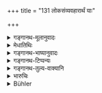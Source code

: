 +++
title = "131 लोकसंव्यवहारार्थं याः"

+++

<details><summary>गङ्गानथ-मूलानुवादः</summary>

I am going to describe fully, for the sake of business-transactions, those technical terms that are used in the world in connection with silver and gold.—(131)


‘The dust-mote discernible in the sunbeam passing through a lattice is called Trasareṇu;— 
three Trasareṇus make one nit; 
3 nits make 1 Black mustard-seed. 
3 Black mustard seeds make 1 white mustard seed. 
6 white mustard seeds make 1 Barley-corn. 
3 Barley-corns make 1 Kṛṣṇala. 
5 Kṛṣṇalas make 1 Māṣa. 
12 Māṣas make ½ Akṣa. 
½ Akṣa plus 4 Māṣas make 1 Suvarṇa. 
4 Suvarṇas make 1 Niṣka. 
2 Kṛṣṇalas make 1 Silver Māṣaka. 
16 Silver-Māṣakas make 1 Dharaṇa of silver. 
1 Karṣa or 80 Raktikas of copper make 1 Kārṣāpaṇa. 
250 Copper Paṇas make the first or lowest amercement. 
500 Copper Paṇas make the middlemost amercement. 
1,000 Copper Paṇas make the Highest amercement.


‘One Dust-mote in the Sun’s beam makes 1 Trasareṇu, 
8 Trasareṇus make 1 Likṣā, 
3 Likṣās make 1 Rājasarṣapa (black mustard seed), 
3 Black mustard seed make 1 White mustard seed, 
6 White mustard seeds make 1 Barley-corn, 
3 Barley-corns make 1 Kṛṣṇala, 
5 Kṛṣṇalas make 1 Māṣa, 
16 Māṣas make 1 Suvarṇa, 
4 or 5 Suvarṇas make 1 Pala, 
2 Kṛṣṇalas make 1 Māṣa (silver), 
16 Māṣas (silver) make 1 Dharaṇa, 
10 Dharaṇas make 1 Śatamāna or Pala (silver), 
4 Suvarṇas make 1 Niṣka, 
Copper, ¼ Pala (gold) in weight make 1 Paṇa (copper), 
1080 Paṇas make the highest amercement, 
540 Paṇas make the middlemost amercement, 
270 Paṇas make the lowest amercement.’


‘10 Dhānya-māṣaka or 5 Guñjās = 1 Suvarṇa-māṣaka.
16 Suvarṇa-māṣakas = 1 Suvarṇa or 1 Karṣa. 
4 Karṣas = 1 Pala.
80 white mustard seeds = 1 Māṣaka (silver). 
16 Māṣaka (silver) or 20 Śambya berries = 1 Dharaṇa. 
20 Rice-grains = 1 Dharaṇa (Diamond).
</details>

<details><summary>मेधातिथिः</summary>

**ताम्रा**दीनां लिक्षादयः **संज्ञा भुवि** प्रसिद्धाः । किं शास्त्रपरिभाषया । तत्र वृद्धव्यवहारो गवादिशब्दवद् इति । अत आह **लोकसंव्यवहारार्थम्** । **अर्थ**शब्दो विषयवचनः । तेन व्यवहारप्रसिद्धिर् आश्रिता भवति । 

- <u>ततश्</u> च गवादिशब्दतुल्यतया व्यवहारात् प्रसिद्धः । किं शास्त्रोपदेशेन । 

- <u>उच्यते</u> । नियमार्थ उपदेशः । अन्येषाम् अपि परिमेयानाम् अयस्कांस्यसुवर्णादीनाम् एताः संज्ञाः सन्ति, तन्निवृत्त्यर्थः । क्वचिद् देशे परिमाणे भेदो ऽप्य् अस्ति, तन्निवृत्त्यर्थश् च । क्वचित् संबन्धतया नियम्यते । तथा च क्वचिद् अष्टाचत्वारिंशता माषबन्धं क्वचिच् चतुःषष्ट्या क्वचित् साष्टेन शतेन । तद् एतत् सर्वं नियम्यते । 

अथ चैवं संबन्धः क्रियते । **याः संज्ञा भुवि प्रथितास् ता लोकसंव्यवहारार्थं वक्ष्यामि** । सर्वस्य लोकस्याभिर् एव संव्यवहारो यथा स्याद् दण्डादिनियोगस्याप्य् अन्यथा प्रसिद्धिः ॥ ८.१३१ ॥
</details>

<details><summary>गङ्गानथ-भाष्यानुवादः</summary>

*Objection*.—“Such terms as ‘*likṣā*’ (Louse-egg) and the rest,
pertaining to copper and other metals are already well known in the world; what is the use of propounding a scriptural definition? They could he learnt from the usage of experienced men, just as the exact denotation of such words as ‘cow’ and the like is learnt.”

It is in view of this objection that the author has added the phrase ‘*for the sake of business-transactions*’; ‘sake’ here denotes *sphere*; hence the meaning is that what is adopted as the basis here is usage in actual business (and not ordinary usage).

“In that case, standing on the same footing as such words as ‘cow’ and the like, they would he learnt from actual business-usage; what is the use of setting forth a scriptural injunction?”

The answer to this is that the Injunction is put forth for the purposes of restriction. There being several other such terms in use in connection with iron, bell-metal, gold and other metals, it is with a view to preclude these that the author has laid down the present injunction; as also for precluding the difference in the measures, which is met with in certain localities. For instance, in some localities, a
*pala* is regarded as made of 40 *māṣas*, while in others of 64, and in
others again of 108, and so forth. And all this diversity is precluded and one definite measure is laid down here.

The verse is to be construed as follows—‘*these terms that are used in the world, I am going to describe for the sake of business-transactions*,’—so that the business-transactions of all men may be carried on with the help of those same technical terms; and incidentally the rules relating to these also would become clearer.—(131)
</details>

<details><summary>गङ्गानथ-टिप्पन्यः</summary>

This verse is quoted in *Parāśaramādhava* (Vyavahāra, p. 115);—in
*Vivādaratnākara* (p. 665), which explains the construction as ‘those
that are generally used, these I am going to describe, explain, for the
purpose of transactions among men’;—in *Hemādri* (Vrata, p. 53);—and in
*Nṛsiṃhaprasāda* (Dāna, p. 4a).
</details>

<details><summary>गङ्गानथ-तुल्य-वाक्यानि</summary>

**(verses 8.131-137)  
**

*Viṣṇu* (4.1-13).—

> ‘The dust-mote discernible in the sunbeam passing through a lattice is
> called *Trasareṇu*;—  
> three *Trasareṇus* make one *nit*;  
> 3 *nits* make 1 Black mustard-seed.  
> 3 Black mustard seeds make 1 *white* mustard seed.  
> 6 white mustard seeds make 1 Barley-corn.  
> 3 Barley-corns make 1 *Kṛṣṇala*.  
> 5 *Kṛṣṇalas* make 1 *Māṣa*.  
> 12 *Māṣas* make ½ *Akṣa*.  
> ½ *Akṣa plus* 4 *Māṣas* make 1 *Suvarṇa*.  
> 4 *Suvarṇas* make 1 *Niṣka*.  
> 2 *Kṛṣṇalas* make 1 Silver Māṣaka.  
> 16 Silver-*Māṣakas* make 1 *Dharaṇa* of silver.  
> 1 *Karṣa* or 80 *Raktikas* of copper make 1 *Kārṣāpaṇa*.  
> 250 Copper *Paṇas* make the first or lowest amercement.  
> 500 Copper *Paṇas* make the middlemost amercement.  
> 1,000 Copper *Paṇas* make the Highest amercement.

*Yājñavalkya* (1.361-364).—

> ‘One Dust-mote in the Sun’s beam makes 1 *Trasareṇu*,  
> 8 *Trasareṇus* make 1 *Likṣā,*  
> 3 *Likṣās* make 1 *Rājasarṣapa* (black mustard seed),  
> 3 Black mustard seed make 1 White mustard seed,  
> 6 White mustard seeds make 1 Barley-corn,  
> 3 Barley-corns make 1 *Kṛṣṇala,*  
> 5 *Kṛṣṇalas* make 1 *Māṣa,*  
> 16 *Māṣas* make 1 *Suvarṇa,*  
> 4 or 5 *Suvarṇas* make 1 *Pala,*  
> 2 *Kṛṣṇalas* make 1 *Māṣa* (silver),  
> 16 *Māṣas* (silver) make 1 *Dharaṇa,*  
> 10 *Dharaṇas* make 1 *Śatamāna* or *Pala* (silver),  
> 4 *Suvarṇas* make 1 *Niṣka,*  
> Copper, ¼ Pala (gold) in weight make 1 *Paṇa* (copper),  
> 1080 Paṇas make the highest amercement,  
> 540 Paṇas make the middlemost amercement,  
> 270 Paṇas make the lowest amercement.’

*Nārada* (Punishments, 57 *et seq*.).—‘*Kārṣāpaṇa* is a silver-coin in
the Southern country; in the East it is equal to 20 *Paṇas*;—a *Māṣa* is
the twentieth part of a *Kārṣāpaṇa*;—a *Kākanī* is the fourth part of a
*Māṣa* or *Pala*;—a *Kārṣāpaṇa* is equal to an *Aṇḍikā*; four *Aṇḍikās*
make one *Dhānaka*; twelve *Dhānakas* make one *Suvarṇa*, otherwise
called *Dīnāra*.’

*Arthaśāstra* (p. 256).—

> ‘10 *Dhānya-māṣaka* or 5 Guñjās = 1 *Suvarṇa-māṣaka*.  
> 16 *Suvarṇa-māṣakas =* 1 *Suvarṇa* or 1 *Karṣa*.  
> 4 *Karṣas =* 1 *Pala*.  
> 80 white mustard seeds = 1 *Māṣaka* (silver).  
> 16 *Māṣaka* (silver) or 20 *Śambya berries* = 1 *Dharaṇa*.  
> 20 Rice-grains = 1 *Dharaṇa* (Diamond).

The weights are—½ *Māṣaka*, 1 *Māṣaka*, 2 *Māṣakas*, 4 *Māṣakas*, 8
*Māṣakas*, *Suvarṇa*, 2 *Suvarṇas*, 4 *Suvarṇas*, 8 *Suvarṇas*, 10
*Suvarṇas*, 20 *Suvarṇas*, 30 *Suvarṇas*, 40 *Suvarṇas*, 100
*Suvarṇas*.’

*Bṛhaspati* (Parāśaramādhava-Vyavahāra, p. 116).—‘Copper 1 *Karṣa* in
weight makes the coin called *Paṇa*, also called *Candrikā*;—4 *Paṇas*
make one *Dhānaka*;—12 *Dhānakas* make one *Suvarṇa*, also called
*Dīnāra*

*Vyāsa* (Do. p. 117).—‘Eight *Palas* make 1 *Suvarṇa*;—14 *Suvarṇas*
make one *Niṣka*.
</details>

<details><summary>भारुचिः</summary>

विशिष्टजातिपरिमाणस्य द्रव्यस्य संज्ञार्थ उपदेशो दण्डविशेषार्थः ॥ ८.१३१ ॥
</details>

<details><summary>Bühler</summary>

131	Those technical names of (certain quantities of) copper, silver, and gold, which are generally used on earth for the purpose of business transactions among men, I will fully declare.
</details>
